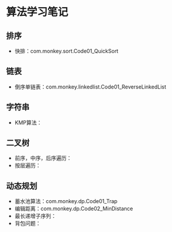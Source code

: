 # 算法学习笔记
## 排序
- 快排：com.monkey.sort.Code01_QuickSort


## 链表
- 倒序单链表：com.monkey.linkedlist.Code01_ReverseLinkedList


## 字符串
- KMP算法：

## 二叉树
- 前序，中序，后序遍历：
- 按层遍历：



## 动态规划
- 蓄水池算法：com.monkey.dp.Code01_Trap
- 编辑距离：com.monkey.dp.Code02_MinDistance  
- 最长递增子序列：
- 背包问题：